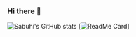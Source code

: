 ### Hi there 👋

<!--
**dopedotcode/dopedotcode** is a ✨ _special_ ✨ repository because its `README.md` (this file) appears on your GitHub profile.

Here are some ideas to get you started:

- 🔭 I’m currently working on ...
- 🌱 I’m currently learning ...
- 👯 I’m looking to collaborate on ...
- 🤔 I’m looking for help with ...
- 💬 Ask me about ...
- 📫 How to reach me: ...
- 😄 Pronouns: ...
- ⚡ Fun fact: ...
-->
![Sabuhi's GitHub stats](https://github-readme-stats.vercel.app/api?username=dopedotcode&show_icons=true&theme=dark)
[![ReadMe Card](https://github-readme-stats.vercel.app/api/pin/?username=dopedotcode&repo=healcomp)]

